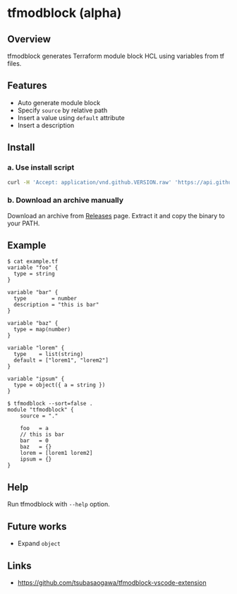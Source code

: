 # tfmodblock (alpha)

## Overview

tfmodblock generates Terraform module block HCL using variables from tf files.

## Features

- Auto generate module block
- Specify `source` by relative path
- Insert a value using `default` attribute
- Insert a description

## Install

### a. Use install script

```bash
curl -H 'Accept: application/vnd.github.VERSION.raw' 'https://api.github.com/repos/tsubasaogawa/tfmodblock/contents/install.sh?ref=main' | bash
```

### b. Download an archive manually

Download an archive from [Releases](https://github.com/tsubasaogawa/tfmodblock/releases/latest) page.
Extract it and copy the binary to your PATH.

## Example

```hcl
$ cat example.tf
variable "foo" {
  type = string
}

variable "bar" {
  type        = number
  description = "this is bar"
}

variable "baz" {
  type = map(number)
}

variable "lorem" {
  type    = list(string)
  default = ["lorem1", "lorem2"]
}

variable "ipsum" {
  type = object({ a = string })
}
```

```hcl
$ tfmodblock --sort=false .
module "tfmodblock" {
    source = "."
    
    foo   = a
    // this is bar
    bar   = 0
    baz   = {}
    lorem = [lorem1 lorem2]
    ipsum = {}
}
```

## Help

Run tfmodblock with `--help` option.

## Future works

- Expand `object`

## Links

- <https://github.com/tsubasaogawa/tfmodblock-vscode-extension>
